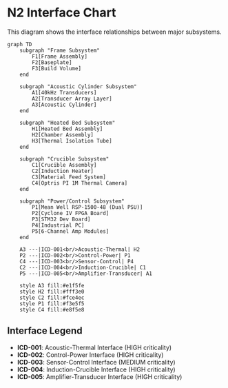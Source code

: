 # N2 Interface Chart

This diagram shows the interface relationships between major subsystems.

```mermaid
graph TD
    subgraph "Frame Subsystem"
        F1[Frame Assembly]
        F2[Baseplate]
        F3[Build Volume]
    end
    
    subgraph "Acoustic Cylinder Subsystem"
        A1[40kHz Transducers]
        A2[Transducer Array Layer]
        A3[Acoustic Cylinder]
    end
    
    subgraph "Heated Bed Subsystem"
        H1[Heated Bed Assembly]
        H2[Chamber Assembly]
        H3[Thermal Isolation Tube]
    end
    
    subgraph "Crucible Subsystem"
        C1[Crucible Assembly]
        C2[Induction Heater]
        C3[Material Feed System]
        C4[Optris PI 1M Thermal Camera]
    end
    
    subgraph "Power/Control Subsystem"
        P1[Mean Well RSP-1500-48 (Dual PSU)]
        P2[Cyclone IV FPGA Board]
        P3[STM32 Dev Board]
        P4[Industrial PC]
        P5[6-Channel Amp Modules]
    end
    
    A3 ---|ICD-001<br/>Acoustic-Thermal| H2
    P2 ---|ICD-002<br/>Control-Power| P1
    C4 ---|ICD-003<br/>Sensor-Control| P4
    C2 ---|ICD-004<br/>Induction-Crucible| C1
    P5 ---|ICD-005<br/>Amplifier-Transducer| A1
    
    style A3 fill:#e1f5fe
    style H2 fill:#fff3e0
    style C2 fill:#fce4ec
    style P1 fill:#f3e5f5
    style C4 fill:#e8f5e8
```

## Interface Legend

- **ICD-001**: Acoustic-Thermal Interface (HIGH criticality)
- **ICD-002**: Control-Power Interface (HIGH criticality)  
- **ICD-003**: Sensor-Control Interface (MEDIUM criticality)
- **ICD-004**: Induction-Crucible Interface (HIGH criticality)
- **ICD-005**: Amplifier-Transducer Interface (HIGH criticality)
